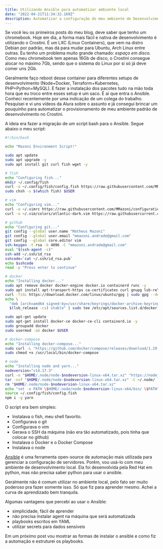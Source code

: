```yaml
---
title: Utilizando Ansible para automatizar ambiente local
date: "2022-04-21T11:34:32.169Z"
description: Automatizar a configuração do meu ambiente de Desenvolvimento do Chromebook com Ansible
---
```


Se você leu os primeiros posts do meu blog, deve saber que tenho um chromebook. Hoje em dia, a forma mais fácil e nativa de desenvolvimento é utilizando o Crostini. É um LXC (Linux Containers), que vem na distro Debian por padrão, mas dá para mudar para Ubuntu, Arch Linux entre outras. Eu tenho um problema muito grande chamado: *espaço em disco*. Como meu chromebook tem apenas 16Gb de disco, o Crostini consegue alocar no máximo 7Gb, sendo que o sistema do Linux por si só já deve comer uns 2Gb.

Geralmente faço reboot desse container para diferentes setups de desenvolvimento (Node+Docker, Terraform+Kubernetes, PHP+Python+MySQL). E fazer a instalação dos pacotes tudo na mão toda hora que eu troco entre esses setup é um saco. É aí que entra o Ansible. Conheci recentemente por uma indicação de um colega do trabalho. Pesquisei e vi uns vídeos da Alura sobre o assunto e já consegui brincar um pouquinho para automatizar o provisionamento de meu ambiente padrão de desenvolvimento no Crostini.

A ideia era fazer a migração de um script bash para o Ansible. Segue abaixo o meu script:

```sh
#!/bin/bash

echo "Mazoni Environment Script!"

sudo apt update
sudo apt upgrade -y
sudo apt install git curl fish wget -y

# fish
echo "Configuring fish..."
mkdir ~/.config/fish
curl -o ~/.config/fish/config.fish https://raw.githubusercontent.com/MMazoni/configuration-files/master/.config/fish/config.fish
sudo chsh -s $(which fish) $USER

# vim
echo "Configuring vim..."
curl -o ~/.vimrc https://raw.githubusercontent.com/MMazoni/configuration-files/master/.vimrc
curl -o ~/.vim/colors/atlantic-dark.vim https://raw.githubusercurrent.com/MMazoni/configuration-files/master/.vim/colors/atlantic-dark.vim --create-dirs

# github
echo "Configuring git..."
git config --global user.name "Matheus Mazoni"
git config --global user.email "mmazoni.andrade@gmail.com"
git config --global core.editor vim
ssh-keygen -t rsa -b 4096 -C "mmazoni.andrade@gmail.com"
eval "$(ssh-agent -s)"
ssh-add ~/.ssh/id_rsa
sshcode=`cat ~/.ssh/id_rsa.pub`
echo $sshcode
read -p "Press enter to continue"

# docker
echo "Installing docker..."
sudo apt remove docker docker-engine docker.io containerd runc -y
sudo apt install apt-transport-https ca-certificates curl gnupg lsb-release -y
curl -fsSL https://download.docker.com/linux/ubuntu/gpg | sudo gpg --dearmor -o /usr/share/keyrings/docker-archive-keyring.gpg
echo \
  "deb [arch=amd64 signed-by=/usr/share/keyrings/docker-archive-keyring.gpg] https://download.docker.com/linux/ubuntu \
  $(lsb_release -cs) stable" | sudo tee /etc/apt/sources.list.d/docker.list > /dev/null

sudo apt-get update
sudo apt-get install docker-ce docker-ce-cli containerd.io -y
sudo groupadd docker
sudo usermod -aG docker $USER

# docker-compose
echo "Installing docker-compose..."
sudo curl -L "https://github.com/docker/compose/releases/download/1.29.2/docker-compose-$(uname -s)-$(uname -m)" -o /usr/local/bin/docker-compose
sudo chmod +x /usr/local/bin/docker-compose

# node
echo "Installing node and yarn..."
nodeversion="v14.17.3"
curl -o "$HOME/.node/node-$nodeversion-linux-x64.tar.xz" "https://nodejs.org/dist/$nodeversion/node-$nodeversion-linux-x64.tar.xz" --create-dirs
tar -xvf "$HOME/.node/node-$nodeversion-linux-x64.tar.xz" -C ~/.node/
rm "$HOME/.node/node-$nodeversion-linux-x64.tar.xz"
echo "set -x PATH \$HOME/.node/node-$nodeversion-linux-x64/bin/ \$PATH" >> ~/.config/fish/config.fish
source ~/.config/fish/config.fish
npm i -g yarn
```

O script era bem simples:

* Instalava o fish, meu shell favorito.
* Configurava o git
* Configurava o vim
* Gerava o SSH da máquina (não era tão automatizado, pois tinha que colocar no github)
* Instalava o Docker e o Docker Compose
* Instalava o node

[Ansible](https://github.com/ansible/ansible) é uma ferramenta open-source de automação mais utilizada para gerenciar a configuração de servidores.  Porêm, vou usá-lo com meu ambiente de desenvolvimento local. Ela foi desenvolvida pela Red Hat em python, mas não precisa saber python para usar o ansible. 

Geralmente não é comum utilizar no ambiente local, pelo fato ser muito poderoso pra fazer somente isso. Só que fiz para aprender mesmo. Achei a curva de aprendizado bem tranquila. 

Algumas vantagens que percebi ao usar o Ansible:

- simplicidade, fácil de aprender
- não precisa instalar agent na máquina que será automatizada
- playbooks escritos em YAML
- utilizar secrets para dados sensíveis 

Em um próximo post vou mostrar as formas de instalar o ansible e como fiz a automação e estruturei os playbooks. 
